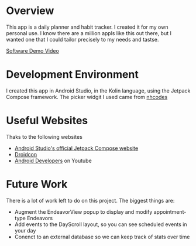 # Overview

This app is a daily planner and habit tracker. I created it for my own personal use. I know there are a million appls like this out there, but I wanted one that I could tailor precisely to my needs and tastse.

[Software Demo Video](https://youtu.be/eK_1fwkOZLg)

# Development Environment

I created this app in Android Studio, in the Kolin language, using the Jetpack Compose framework.
The picker widgit I used came from [nhcodes](https://gist.github.com/nhcodes/dc68c65ee586628fda5700911e44543f)

# Useful Websites

Thaks to the following websites 
* [Android Studio's official Jetpack Compose website](https://developer.android.com/jetpack/compose)
* [Droidcon](https://www.droidcon.com/)
* [Android Developers](https://www.youtube.com/@AndroidDevelopers) on Youtube

# Future Work

There is a lot of work left to do on this project. The biggest things are:
* Augment the EndeavorView popup to display and modify appointment-type Endeavors
* Add events to the DayScroll layout, so you can see scheduled events in your day
* Conenct to an external database so we can keep track of stats over time
